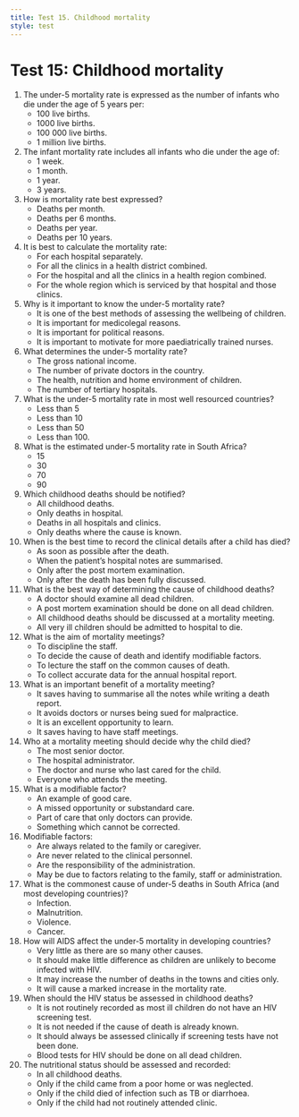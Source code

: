 ```yaml
---
title: Test 15. Childhood mortality
style: test
---
```


# Test 15: Childhood mortality

1.	The under-5 mortality rate is expressed as the number of infants who die under the age of 5 years per:
	-	100 live births.
	+	1000 live births.
	-	100 000 live births.
	-	1 million live births.
2.	The infant mortality rate includes all infants who die under the age of:
	-	1 week.
	-	1 month.
	+	1 year.
	-	3 years.
3.	How is mortality rate best expressed?
	-	Deaths per month.
	-	Deaths per 6 months.
	+	Deaths per year.
	-	Deaths per 10 years.
4.	It is best to calculate the mortality rate:
	-	For each hospital separately.
	-	For all the clinics in a health district combined.
	-	For the hospital and all the clinics in a health region combined.
	+	For the whole region which is serviced by that hospital and those clinics.
5.	Why is it important to know the under-5 mortality rate?
	+	It is one of the best methods of assessing the wellbeing of children.
	-	It is important for medicolegal reasons.
	-	It is important for political reasons.
	-	It is important to motivate for more paediatrically trained nurses.
6.	What determines the under-5 mortality rate?
	-	The gross national income.
	-	The number of private doctors in the country.
	+	The health, nutrition and home environment of children.
	-	The number of tertiary hospitals.
7.	What is the under-5 mortality rate in most well resourced countries?
	-	Less than 5
	+	Less than 10
	-	Less than 50
	-	Less than 100.	
8.	What is the estimated under-5 mortality rate in South Africa?
	-	15
	-	30
	+	70
	-	90
9.	Which childhood deaths should be notified?
	+	All childhood deaths.
	-	Only deaths in hospital.
	-	Deaths in all hospitals and clinics.
	-	Only deaths where the cause is known.
10.	When is the best time to record the clinical details after a child has died?
	+	As soon as possible after the death.
	-	When the patient’s hospital notes are summarised.
	-	Only after the post mortem examination.
	-	Only after the death has been fully discussed.
11.	What is the best way of determining the cause of childhood deaths?
	-	A doctor should examine all dead children.
	-	A post mortem examination should be done on all dead children.
	+	All childhood deaths should be discussed at a mortality meeting.
	-	All very ill children should be admitted to hospital to die.
12.	What is the aim of mortality meetings?
	-	To discipline the staff.
	+	To decide the cause of death and identify modifiable factors.
	-	To lecture the staff on the common causes of death.
	-	To collect accurate data for the annual hospital report.
13.	What is an important benefit of a mortality meeting?
	-	It saves having to summarise all the notes while writing a death report.
	-	It avoids doctors or nurses being sued for malpractice.
	+	It is an excellent opportunity to learn.
	-	It saves having to have staff meetings.
14.	Who at a mortality meeting should decide why the child died?
	-	The most senior doctor.
	-	The hospital administrator.
	-	The doctor and nurse who last cared for the child.
	+	Everyone who attends the meeting.
15.	What is a modifiable factor?
	-	An example of good care.
	+	A missed opportunity or substandard care.
	-	Part of care that only doctors can provide.
	-	Something which cannot be corrected.
16.	Modifiable factors:
	-	Are always related to the family or caregiver.
	-	Are never related to the clinical personnel.
	-	Are the responsibility of the administration.
	+	May be due to factors relating to the family, staff or administration.
17.	What is the commonest cause of under-5 deaths in South Africa (and most developing countries)?
	+	Infection.
	-	Malnutrition.
	-	Violence.
	-	Cancer.
18.	How will AIDS affect the under-5 mortality in developing countries?
	-	Very little as there are so many other causes.
	-	It should make little difference as children are unlikely to become infected with HIV.
	-	It may increase the number of deaths in the towns and cities only.
	+	It will cause a marked increase in the mortality rate.
19.	When should the HIV status be assessed in childhood deaths?
	-	It is not routinely recorded as most ill children do not have an HIV screening test.
	-	It is not needed if the cause of death is already known.
	+	It should always be assessed clinically if screening tests have not been done.
	-	Blood tests for HIV should be done on all dead children.
20.	The nutritional status should be assessed and recorded:
	+	In all childhood deaths.
	-	Only if the child came from a poor home or was neglected.
	-	Only if the child died of infection such as TB or diarrhoea.
	-	Only if the child had not routinely attended clinic.
